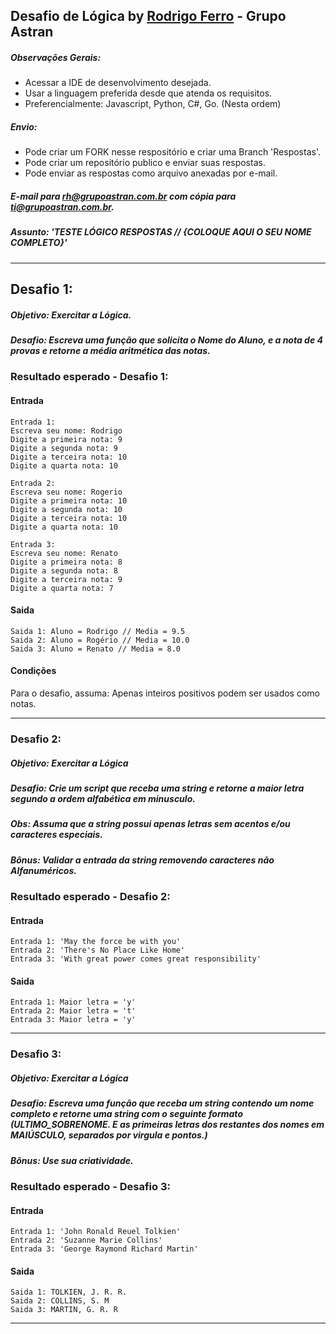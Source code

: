 ## Desafio de Lógica by [Rodrigo Ferro](https://github.com/RodrigoferroBR) - Grupo Astran
##### Observações Gerais:
+ Acessar a IDE de desenvolvimento desejada.
+ Usar a linguagem preferida desde que atenda os requisitos.
+ Preferencialmente: Javascript, Python, C#, Go. (Nesta ordem)

##### Envio:
+ Pode criar um FORK nesse respositório e criar uma Branch 'Respostas'.
+ Pode criar um repositório publico e enviar suas respostas.
+ Pode enviar as respostas como arquivo anexadas por e-mail.

##### E-mail para rh@grupoastran.com.br com cópia para ti@grupoastran.com.br.
##### Assunto: 'TESTE LÓGICO RESPOSTAS // {COLOQUE AQUI O SEU NOME COMPLETO}'

---
## Desafio 1:
##### Objetivo: Exercitar a Lógica.
##### Desafio: Escreva uma função que solicita o Nome do Aluno, e a nota de 4 provas e retorne a média aritmética das notas.

### Resultado esperado - Desafio 1:
#### Entrada

```console
Entrada 1:
Escreva seu nome: Rodrigo
Digite a primeira nota: 9
Digite a segunda nota: 9
Digite a terceira nota: 10
Digite a quarta nota: 10

Entrada 2:
Escreva seu nome: Rogerio
Digite a primeira nota: 10
Digite a segunda nota: 10
Digite a terceira nota: 10
Digite a quarta nota: 10

Entrada 3:
Escreva seu nome: Renato
Digite a primeira nota: 8
Digite a segunda nota: 8
Digite a terceira nota: 9
Digite a quarta nota: 7
```

#### Saida
```console
Saida 1: Aluno = Rodrigo // Media = 9.5
Saida 2: Aluno = Rogério // Media = 10.0
Saida 3: Aluno = Renato // Media = 8.0
```

#### Condições

Para o desafio, assuma:
Apenas inteiros positivos podem ser usados como notas.

---

### Desafio 2:
##### Objetivo: Exercitar a Lógica
##### Desafio: Crie um script que receba uma string e retorne a maior letra segundo a ordem alfabética em minusculo.
##### Obs: Assuma que a string possui apenas letras sem acentos e/ou caracteres especiais.
##### Bônus: Validar a entrada da string removendo caracteres não Alfanuméricos.

### Resultado esperado - Desafio 2:
#### Entrada

```console
Entrada 1: 'May the force be with you'
Entrada 2: 'There's No Place Like Home'
Entrada 3: 'With great power comes great responsibility'
```

#### Saida
```console
Entrada 1: Maior letra = 'y'
Entrada 2: Maior letra = 't'
Entrada 3: Maior letra = 'y'
```
---

### Desafio 3:
##### Objetivo: Exercitar a Lógica
##### Desafio: Escreva uma função que receba um string contendo um nome completo e retorne uma string com o seguinte formato (ULTIMO_SOBRENOME. E as primeiras letras dos restantes dos nomes em MAIÚSCULO, separados por virgula e pontos.)
##### Bônus: Use sua criatividade.

### Resultado esperado - Desafio 3:
#### Entrada

```console
Entrada 1: 'John Ronald Reuel Tolkien'
Entrada 2: 'Suzanne Marie Collins'
Entrada 3: 'George Raymond Richard Martin'
```

#### Saida
```console
Saida 1: TOLKIEN, J. R. R.
Saida 2: COLLINS, S. M
Saida 3: MARTIN, G. R. R
```
---
